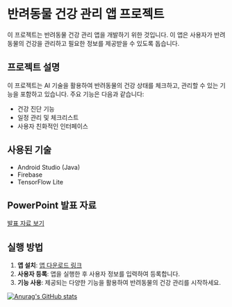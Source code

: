 # 반려동물 건강 관리 앱 프로젝트

이 프로젝트는 반려동물 건강 관리 앱을 개발하기 위한 것입니다. 이 앱은 사용자가 반려동물의 건강을 관리하고 필요한 정보를 제공받을 수 있도록 돕습니다.

## 프로젝트 설명

이 프로젝트는 AI 기술을 활용하여 반려동물의 건강 상태를 체크하고, 관리할 수 있는 기능을 포함하고 있습니다. 주요 기능은 다음과 같습니다:

- 건강 진단 기능
- 일정 관리 및 체크리스트
- 사용자 친화적인 인터페이스

## 사용된 기술

- Android Studio (Java)
- Firebase
- TensorFlow Lite

## PowerPoint 발표 자료

[발표 자료 보기](https://docs.google.com/presentation/d/1FWYdmnUd8vpeR73PT3NX5SLGOljDQIDk/edit#slide=id.p1)

## 실행 방법

1. **앱 설치**: [앱 다운로드 링크]()
2. **사용자 등록**: 앱을 실행한 후 사용자 정보를 입력하여 등록합니다.
3. **기능 사용**: 제공되는 다양한 기능을 활용하여 반려동물의 건강 관리를 시작하세요.



[![Anurag's GitHub stats](https://github-readme-stats.vercel.app/api?username=Gondra98)](https://github.com/anuraghazra/github-readme-stats)
